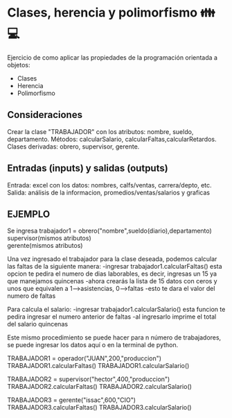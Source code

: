 # Clases, herencia y polimorfismo :family:  :computer:

Ejercicio de como aplicar las propiedades de la programación orientada a objetos:
- Clases
- Herencia
- Polimorfismo

## Consideraciones
Crear la clase "TRABAJADOR" con los atributos: nombre, sueldo, departamento.
Métodos: calcularSalario, calcularFaltas,calcularRetardos.
Clases derivadas: obrero, supervisor, gerente.

## Entradas (inputs) y salidas (outputs)
Entrada: excel con los datos: nombres, calfs/ventas, carrera/depto, etc.
Salida: análisis de la informacion, promedios/ventas/salarios y graficas
                 
## EJEMPLO
Se ingresa trabajador1 = obrero("nombre",sueldo(diario),departamento)
                       supervisor(mismos atributos)                                                        
                       gerente(mismos atributos)
               
Una vez ingresado el trabajador para la clase deseada, podemos calcular
las faltas de la siguiente manera:
       -ingresar trabajador1.calcularFaltas()
        esta opcion te pedira el numero de dias laborables, 
        es decir, ingresas un 15 ya que manejamos quincenas
       -ahora crearás la lista de 15 datos con ceros y unos
        que equivalen a 1-->asistencias, 0-->faltas
       -esto te dara el valor del numero de faltas                

Para calcula el salario:
        -ingresar trabajador1.calcularSalario()
        esta funcion te pedira ingresar el numero anterior de 
        faltas
        -al ingresarlo imprime el total del salario quincenas

Este mismo procedimiento se puede hacer para n número de trabajadores,
se puede ingresar los datos aquí o en la terminal de python.

TRABAJADOR1 = operador("JUAN",200,"produccion")
TRABAJADOR1.calcularFaltas()
TRABAJADOR1.calcularSalario()

TRABAJADOR2 = supervisor("hector",400,"produccion")
TRABAJADOR2.calcularFaltas()
TRABAJADOR2.calcularSalario()

TRABAJADOR3 = gerente("issac",600,"CIO")
TRABAJADOR3.calcularFaltas()
TRABAJADOR3.calcularSalario()